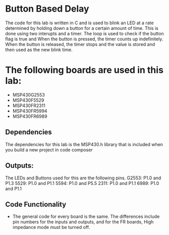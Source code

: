 # Button Based Delay
The code for this lab is written in C and is used to blink an LED at a rate determined by holding down a button for a certain amount of time. This is done using two interupts and a timer. The loop is used to check if the button flag is true and When the button is pressed, the timer counts up indefinitely. When the button is released, the timer stops and the value is stored and then used as the new blink time.
# The following boards are used in this lab:
* MSP430G2553
* MSP430F5529
* MSP430FR2311
* MSP430FR5994
* MSP430FR6989

## Dependencies
The dependencies for this lab is the MSP430.h library that is included when you build a new project in code composer

## Outputs:
The LEDs and Buttons used for this are the following pins. 
G2553: P1.0 and P1.3
5529: P1.0 and P1.1
5594: P1.0 and P5.5
2311: P1.0 and P1.1
6989: P1.0 and P1.1

## Code Functionality
* The general code for every board is the same. The differences include pin numbers for the inputs and outputs, and for the FR boards, High impedance mode must be turned off.
